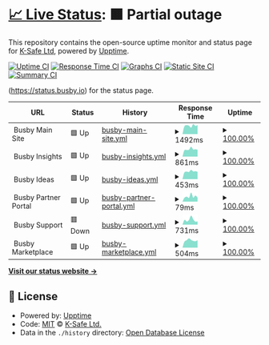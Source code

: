 # [📈 Live Status](https://status.busby.io): <!--live status--> **🟧 Partial outage**

This repository contains the open-source uptime monitor and status page for [K-Safe Ltd](http://www.k-safe.com), powered by [Upptime](https://github.com/upptime/upptime).

[![Uptime CI](https://github.com/k-safe/upptime/workflows/Uptime%20CI/badge.svg)](https://github.com/k-safe/upptime/actions?query=workflow%3A%22Uptime+CI%22)
[![Response Time CI](https://github.com/k-safe/upptime/workflows/Response%20Time%20CI/badge.svg)](https://github.com/k-safe/upptime/actions?query=workflow%3A%22Response+Time+CI%22)
[![Graphs CI](https://github.com/k-safe/upptime/workflows/Graphs%20CI/badge.svg)](https://github.com/k-safe/upptime/actions?query=workflow%3A%22Graphs+CI%22)
[![Static Site CI](https://github.com/k-safe/upptime/workflows/Static%20Site%20CI/badge.svg)](https://github.com/k-safe/upptime/actions?query=workflow%3A%22Static+Site+CI%22)
[![Summary CI](https://github.com/k-safe/upptime/workflows/Summary%20CI/badge.svg)](https://github.com/k-safe/upptime/actions?query=workflow%3A%22Summary+CI%22)

(https://status.busby.io) for the status page.

<!--start: status pages-->
<!-- This summary is generated by Upptime (https://github.com/upptime/upptime) -->
<!-- Do not edit this manually, your changes will be overwritten -->
<!-- prettier-ignore -->
| URL | Status | History | Response Time | Uptime |
| --- | ------ | ------- | ------------- | ------ |
| <img alt="" src="https://favicons.githubusercontent.com/null" height="13"> Busby Main Site | 🟩 Up | [busby-main-site.yml](https://github.com/k-safe/upptime/commits/HEAD/history/busby-main-site.yml) | <details><summary><img alt="Response time graph" src="./graphs/busby-main-site/response-time-week.png" height="20"> 1492ms</summary><br><a href="https://status.busby.io/history/busby-main-site"><img alt="Response time 1847" src="https://img.shields.io/endpoint?url=https%3A%2F%2Fraw.githubusercontent.com%2Fk-safe%2Fupptime%2FHEAD%2Fapi%2Fbusby-main-site%2Fresponse-time.json"></a><br><a href="https://status.busby.io/history/busby-main-site"><img alt="24-hour response time 1601" src="https://img.shields.io/endpoint?url=https%3A%2F%2Fraw.githubusercontent.com%2Fk-safe%2Fupptime%2FHEAD%2Fapi%2Fbusby-main-site%2Fresponse-time-day.json"></a><br><a href="https://status.busby.io/history/busby-main-site"><img alt="7-day response time 1492" src="https://img.shields.io/endpoint?url=https%3A%2F%2Fraw.githubusercontent.com%2Fk-safe%2Fupptime%2FHEAD%2Fapi%2Fbusby-main-site%2Fresponse-time-week.json"></a><br><a href="https://status.busby.io/history/busby-main-site"><img alt="30-day response time 1887" src="https://img.shields.io/endpoint?url=https%3A%2F%2Fraw.githubusercontent.com%2Fk-safe%2Fupptime%2FHEAD%2Fapi%2Fbusby-main-site%2Fresponse-time-month.json"></a><br><a href="https://status.busby.io/history/busby-main-site"><img alt="1-year response time 1847" src="https://img.shields.io/endpoint?url=https%3A%2F%2Fraw.githubusercontent.com%2Fk-safe%2Fupptime%2FHEAD%2Fapi%2Fbusby-main-site%2Fresponse-time-year.json"></a></details> | <details><summary><a href="https://status.busby.io/history/busby-main-site">100.00%</a></summary><a href="https://status.busby.io/history/busby-main-site"><img alt="All-time uptime 99.99%" src="https://img.shields.io/endpoint?url=https%3A%2F%2Fraw.githubusercontent.com%2Fk-safe%2Fupptime%2FHEAD%2Fapi%2Fbusby-main-site%2Fuptime.json"></a><br><a href="https://status.busby.io/history/busby-main-site"><img alt="24-hour uptime 100.00%" src="https://img.shields.io/endpoint?url=https%3A%2F%2Fraw.githubusercontent.com%2Fk-safe%2Fupptime%2FHEAD%2Fapi%2Fbusby-main-site%2Fuptime-day.json"></a><br><a href="https://status.busby.io/history/busby-main-site"><img alt="7-day uptime 100.00%" src="https://img.shields.io/endpoint?url=https%3A%2F%2Fraw.githubusercontent.com%2Fk-safe%2Fupptime%2FHEAD%2Fapi%2Fbusby-main-site%2Fuptime-week.json"></a><br><a href="https://status.busby.io/history/busby-main-site"><img alt="30-day uptime 99.98%" src="https://img.shields.io/endpoint?url=https%3A%2F%2Fraw.githubusercontent.com%2Fk-safe%2Fupptime%2FHEAD%2Fapi%2Fbusby-main-site%2Fuptime-month.json"></a><br><a href="https://status.busby.io/history/busby-main-site"><img alt="1-year uptime 99.99%" src="https://img.shields.io/endpoint?url=https%3A%2F%2Fraw.githubusercontent.com%2Fk-safe%2Fupptime%2FHEAD%2Fapi%2Fbusby-main-site%2Fuptime-year.json"></a></details>
| <img alt="" src="https://favicons.githubusercontent.com/null" height="13"> Busby Insights | 🟩 Up | [busby-insights.yml](https://github.com/k-safe/upptime/commits/HEAD/history/busby-insights.yml) | <details><summary><img alt="Response time graph" src="./graphs/busby-insights/response-time-week.png" height="20"> 861ms</summary><br><a href="https://status.busby.io/history/busby-insights"><img alt="Response time 1036" src="https://img.shields.io/endpoint?url=https%3A%2F%2Fraw.githubusercontent.com%2Fk-safe%2Fupptime%2FHEAD%2Fapi%2Fbusby-insights%2Fresponse-time.json"></a><br><a href="https://status.busby.io/history/busby-insights"><img alt="24-hour response time 809" src="https://img.shields.io/endpoint?url=https%3A%2F%2Fraw.githubusercontent.com%2Fk-safe%2Fupptime%2FHEAD%2Fapi%2Fbusby-insights%2Fresponse-time-day.json"></a><br><a href="https://status.busby.io/history/busby-insights"><img alt="7-day response time 861" src="https://img.shields.io/endpoint?url=https%3A%2F%2Fraw.githubusercontent.com%2Fk-safe%2Fupptime%2FHEAD%2Fapi%2Fbusby-insights%2Fresponse-time-week.json"></a><br><a href="https://status.busby.io/history/busby-insights"><img alt="30-day response time 861" src="https://img.shields.io/endpoint?url=https%3A%2F%2Fraw.githubusercontent.com%2Fk-safe%2Fupptime%2FHEAD%2Fapi%2Fbusby-insights%2Fresponse-time-month.json"></a><br><a href="https://status.busby.io/history/busby-insights"><img alt="1-year response time 1036" src="https://img.shields.io/endpoint?url=https%3A%2F%2Fraw.githubusercontent.com%2Fk-safe%2Fupptime%2FHEAD%2Fapi%2Fbusby-insights%2Fresponse-time-year.json"></a></details> | <details><summary><a href="https://status.busby.io/history/busby-insights">100.00%</a></summary><a href="https://status.busby.io/history/busby-insights"><img alt="All-time uptime 99.83%" src="https://img.shields.io/endpoint?url=https%3A%2F%2Fraw.githubusercontent.com%2Fk-safe%2Fupptime%2FHEAD%2Fapi%2Fbusby-insights%2Fuptime.json"></a><br><a href="https://status.busby.io/history/busby-insights"><img alt="24-hour uptime 100.00%" src="https://img.shields.io/endpoint?url=https%3A%2F%2Fraw.githubusercontent.com%2Fk-safe%2Fupptime%2FHEAD%2Fapi%2Fbusby-insights%2Fuptime-day.json"></a><br><a href="https://status.busby.io/history/busby-insights"><img alt="7-day uptime 100.00%" src="https://img.shields.io/endpoint?url=https%3A%2F%2Fraw.githubusercontent.com%2Fk-safe%2Fupptime%2FHEAD%2Fapi%2Fbusby-insights%2Fuptime-week.json"></a><br><a href="https://status.busby.io/history/busby-insights"><img alt="30-day uptime 100.00%" src="https://img.shields.io/endpoint?url=https%3A%2F%2Fraw.githubusercontent.com%2Fk-safe%2Fupptime%2FHEAD%2Fapi%2Fbusby-insights%2Fuptime-month.json"></a><br><a href="https://status.busby.io/history/busby-insights"><img alt="1-year uptime 99.83%" src="https://img.shields.io/endpoint?url=https%3A%2F%2Fraw.githubusercontent.com%2Fk-safe%2Fupptime%2FHEAD%2Fapi%2Fbusby-insights%2Fuptime-year.json"></a></details>
| <img alt="" src="https://favicons.githubusercontent.com/null" height="13"> Busby Ideas | 🟩 Up | [busby-ideas.yml](https://github.com/k-safe/upptime/commits/HEAD/history/busby-ideas.yml) | <details><summary><img alt="Response time graph" src="./graphs/busby-ideas/response-time-week.png" height="20"> 453ms</summary><br><a href="https://status.busby.io/history/busby-ideas"><img alt="Response time 485" src="https://img.shields.io/endpoint?url=https%3A%2F%2Fraw.githubusercontent.com%2Fk-safe%2Fupptime%2FHEAD%2Fapi%2Fbusby-ideas%2Fresponse-time.json"></a><br><a href="https://status.busby.io/history/busby-ideas"><img alt="24-hour response time 432" src="https://img.shields.io/endpoint?url=https%3A%2F%2Fraw.githubusercontent.com%2Fk-safe%2Fupptime%2FHEAD%2Fapi%2Fbusby-ideas%2Fresponse-time-day.json"></a><br><a href="https://status.busby.io/history/busby-ideas"><img alt="7-day response time 453" src="https://img.shields.io/endpoint?url=https%3A%2F%2Fraw.githubusercontent.com%2Fk-safe%2Fupptime%2FHEAD%2Fapi%2Fbusby-ideas%2Fresponse-time-week.json"></a><br><a href="https://status.busby.io/history/busby-ideas"><img alt="30-day response time 466" src="https://img.shields.io/endpoint?url=https%3A%2F%2Fraw.githubusercontent.com%2Fk-safe%2Fupptime%2FHEAD%2Fapi%2Fbusby-ideas%2Fresponse-time-month.json"></a><br><a href="https://status.busby.io/history/busby-ideas"><img alt="1-year response time 485" src="https://img.shields.io/endpoint?url=https%3A%2F%2Fraw.githubusercontent.com%2Fk-safe%2Fupptime%2FHEAD%2Fapi%2Fbusby-ideas%2Fresponse-time-year.json"></a></details> | <details><summary><a href="https://status.busby.io/history/busby-ideas">100.00%</a></summary><a href="https://status.busby.io/history/busby-ideas"><img alt="All-time uptime 100.00%" src="https://img.shields.io/endpoint?url=https%3A%2F%2Fraw.githubusercontent.com%2Fk-safe%2Fupptime%2FHEAD%2Fapi%2Fbusby-ideas%2Fuptime.json"></a><br><a href="https://status.busby.io/history/busby-ideas"><img alt="24-hour uptime 100.00%" src="https://img.shields.io/endpoint?url=https%3A%2F%2Fraw.githubusercontent.com%2Fk-safe%2Fupptime%2FHEAD%2Fapi%2Fbusby-ideas%2Fuptime-day.json"></a><br><a href="https://status.busby.io/history/busby-ideas"><img alt="7-day uptime 100.00%" src="https://img.shields.io/endpoint?url=https%3A%2F%2Fraw.githubusercontent.com%2Fk-safe%2Fupptime%2FHEAD%2Fapi%2Fbusby-ideas%2Fuptime-week.json"></a><br><a href="https://status.busby.io/history/busby-ideas"><img alt="30-day uptime 100.00%" src="https://img.shields.io/endpoint?url=https%3A%2F%2Fraw.githubusercontent.com%2Fk-safe%2Fupptime%2FHEAD%2Fapi%2Fbusby-ideas%2Fuptime-month.json"></a><br><a href="https://status.busby.io/history/busby-ideas"><img alt="1-year uptime 100.00%" src="https://img.shields.io/endpoint?url=https%3A%2F%2Fraw.githubusercontent.com%2Fk-safe%2Fupptime%2FHEAD%2Fapi%2Fbusby-ideas%2Fuptime-year.json"></a></details>
| <img alt="" src="https://favicons.githubusercontent.com/null" height="13"> Busby Partner Portal | 🟩 Up | [busby-partner-portal.yml](https://github.com/k-safe/upptime/commits/HEAD/history/busby-partner-portal.yml) | <details><summary><img alt="Response time graph" src="./graphs/busby-partner-portal/response-time-week.png" height="20"> 79ms</summary><br><a href="https://status.busby.io/history/busby-partner-portal"><img alt="Response time 105" src="https://img.shields.io/endpoint?url=https%3A%2F%2Fraw.githubusercontent.com%2Fk-safe%2Fupptime%2FHEAD%2Fapi%2Fbusby-partner-portal%2Fresponse-time.json"></a><br><a href="https://status.busby.io/history/busby-partner-portal"><img alt="24-hour response time 62" src="https://img.shields.io/endpoint?url=https%3A%2F%2Fraw.githubusercontent.com%2Fk-safe%2Fupptime%2FHEAD%2Fapi%2Fbusby-partner-portal%2Fresponse-time-day.json"></a><br><a href="https://status.busby.io/history/busby-partner-portal"><img alt="7-day response time 79" src="https://img.shields.io/endpoint?url=https%3A%2F%2Fraw.githubusercontent.com%2Fk-safe%2Fupptime%2FHEAD%2Fapi%2Fbusby-partner-portal%2Fresponse-time-week.json"></a><br><a href="https://status.busby.io/history/busby-partner-portal"><img alt="30-day response time 97" src="https://img.shields.io/endpoint?url=https%3A%2F%2Fraw.githubusercontent.com%2Fk-safe%2Fupptime%2FHEAD%2Fapi%2Fbusby-partner-portal%2Fresponse-time-month.json"></a><br><a href="https://status.busby.io/history/busby-partner-portal"><img alt="1-year response time 105" src="https://img.shields.io/endpoint?url=https%3A%2F%2Fraw.githubusercontent.com%2Fk-safe%2Fupptime%2FHEAD%2Fapi%2Fbusby-partner-portal%2Fresponse-time-year.json"></a></details> | <details><summary><a href="https://status.busby.io/history/busby-partner-portal">100.00%</a></summary><a href="https://status.busby.io/history/busby-partner-portal"><img alt="All-time uptime 100.00%" src="https://img.shields.io/endpoint?url=https%3A%2F%2Fraw.githubusercontent.com%2Fk-safe%2Fupptime%2FHEAD%2Fapi%2Fbusby-partner-portal%2Fuptime.json"></a><br><a href="https://status.busby.io/history/busby-partner-portal"><img alt="24-hour uptime 100.00%" src="https://img.shields.io/endpoint?url=https%3A%2F%2Fraw.githubusercontent.com%2Fk-safe%2Fupptime%2FHEAD%2Fapi%2Fbusby-partner-portal%2Fuptime-day.json"></a><br><a href="https://status.busby.io/history/busby-partner-portal"><img alt="7-day uptime 100.00%" src="https://img.shields.io/endpoint?url=https%3A%2F%2Fraw.githubusercontent.com%2Fk-safe%2Fupptime%2FHEAD%2Fapi%2Fbusby-partner-portal%2Fuptime-week.json"></a><br><a href="https://status.busby.io/history/busby-partner-portal"><img alt="30-day uptime 100.00%" src="https://img.shields.io/endpoint?url=https%3A%2F%2Fraw.githubusercontent.com%2Fk-safe%2Fupptime%2FHEAD%2Fapi%2Fbusby-partner-portal%2Fuptime-month.json"></a><br><a href="https://status.busby.io/history/busby-partner-portal"><img alt="1-year uptime 100.00%" src="https://img.shields.io/endpoint?url=https%3A%2F%2Fraw.githubusercontent.com%2Fk-safe%2Fupptime%2FHEAD%2Fapi%2Fbusby-partner-portal%2Fuptime-year.json"></a></details>
| <img alt="" src="https://favicons.githubusercontent.com/null" height="13"> Busby Support | 🟥 Down | [busby-support.yml](https://github.com/k-safe/upptime/commits/HEAD/history/busby-support.yml) | <details><summary><img alt="Response time graph" src="./graphs/busby-support/response-time-week.png" height="20"> 731ms</summary><br><a href="https://status.busby.io/history/busby-support"><img alt="Response time 809" src="https://img.shields.io/endpoint?url=https%3A%2F%2Fraw.githubusercontent.com%2Fk-safe%2Fupptime%2FHEAD%2Fapi%2Fbusby-support%2Fresponse-time.json"></a><br><a href="https://status.busby.io/history/busby-support"><img alt="24-hour response time 504" src="https://img.shields.io/endpoint?url=https%3A%2F%2Fraw.githubusercontent.com%2Fk-safe%2Fupptime%2FHEAD%2Fapi%2Fbusby-support%2Fresponse-time-day.json"></a><br><a href="https://status.busby.io/history/busby-support"><img alt="7-day response time 731" src="https://img.shields.io/endpoint?url=https%3A%2F%2Fraw.githubusercontent.com%2Fk-safe%2Fupptime%2FHEAD%2Fapi%2Fbusby-support%2Fresponse-time-week.json"></a><br><a href="https://status.busby.io/history/busby-support"><img alt="30-day response time 751" src="https://img.shields.io/endpoint?url=https%3A%2F%2Fraw.githubusercontent.com%2Fk-safe%2Fupptime%2FHEAD%2Fapi%2Fbusby-support%2Fresponse-time-month.json"></a><br><a href="https://status.busby.io/history/busby-support"><img alt="1-year response time 809" src="https://img.shields.io/endpoint?url=https%3A%2F%2Fraw.githubusercontent.com%2Fk-safe%2Fupptime%2FHEAD%2Fapi%2Fbusby-support%2Fresponse-time-year.json"></a></details> | <details><summary><a href="https://status.busby.io/history/busby-support">100.00%</a></summary><a href="https://status.busby.io/history/busby-support"><img alt="All-time uptime 99.97%" src="https://img.shields.io/endpoint?url=https%3A%2F%2Fraw.githubusercontent.com%2Fk-safe%2Fupptime%2FHEAD%2Fapi%2Fbusby-support%2Fuptime.json"></a><br><a href="https://status.busby.io/history/busby-support"><img alt="24-hour uptime 100.00%" src="https://img.shields.io/endpoint?url=https%3A%2F%2Fraw.githubusercontent.com%2Fk-safe%2Fupptime%2FHEAD%2Fapi%2Fbusby-support%2Fuptime-day.json"></a><br><a href="https://status.busby.io/history/busby-support"><img alt="7-day uptime 100.00%" src="https://img.shields.io/endpoint?url=https%3A%2F%2Fraw.githubusercontent.com%2Fk-safe%2Fupptime%2FHEAD%2Fapi%2Fbusby-support%2Fuptime-week.json"></a><br><a href="https://status.busby.io/history/busby-support"><img alt="30-day uptime 99.94%" src="https://img.shields.io/endpoint?url=https%3A%2F%2Fraw.githubusercontent.com%2Fk-safe%2Fupptime%2FHEAD%2Fapi%2Fbusby-support%2Fuptime-month.json"></a><br><a href="https://status.busby.io/history/busby-support"><img alt="1-year uptime 99.97%" src="https://img.shields.io/endpoint?url=https%3A%2F%2Fraw.githubusercontent.com%2Fk-safe%2Fupptime%2FHEAD%2Fapi%2Fbusby-support%2Fuptime-year.json"></a></details>
| <img alt="" src="https://favicons.githubusercontent.com/null" height="13"> Busby Marketplace | 🟩 Up | [busby-marketplace.yml](https://github.com/k-safe/upptime/commits/HEAD/history/busby-marketplace.yml) | <details><summary><img alt="Response time graph" src="./graphs/busby-marketplace/response-time-week.png" height="20"> 504ms</summary><br><a href="https://status.busby.io/history/busby-marketplace"><img alt="Response time 931" src="https://img.shields.io/endpoint?url=https%3A%2F%2Fraw.githubusercontent.com%2Fk-safe%2Fupptime%2FHEAD%2Fapi%2Fbusby-marketplace%2Fresponse-time.json"></a><br><a href="https://status.busby.io/history/busby-marketplace"><img alt="24-hour response time 513" src="https://img.shields.io/endpoint?url=https%3A%2F%2Fraw.githubusercontent.com%2Fk-safe%2Fupptime%2FHEAD%2Fapi%2Fbusby-marketplace%2Fresponse-time-day.json"></a><br><a href="https://status.busby.io/history/busby-marketplace"><img alt="7-day response time 504" src="https://img.shields.io/endpoint?url=https%3A%2F%2Fraw.githubusercontent.com%2Fk-safe%2Fupptime%2FHEAD%2Fapi%2Fbusby-marketplace%2Fresponse-time-week.json"></a><br><a href="https://status.busby.io/history/busby-marketplace"><img alt="30-day response time 1209" src="https://img.shields.io/endpoint?url=https%3A%2F%2Fraw.githubusercontent.com%2Fk-safe%2Fupptime%2FHEAD%2Fapi%2Fbusby-marketplace%2Fresponse-time-month.json"></a><br><a href="https://status.busby.io/history/busby-marketplace"><img alt="1-year response time 931" src="https://img.shields.io/endpoint?url=https%3A%2F%2Fraw.githubusercontent.com%2Fk-safe%2Fupptime%2FHEAD%2Fapi%2Fbusby-marketplace%2Fresponse-time-year.json"></a></details> | <details><summary><a href="https://status.busby.io/history/busby-marketplace">100.00%</a></summary><a href="https://status.busby.io/history/busby-marketplace"><img alt="All-time uptime 99.98%" src="https://img.shields.io/endpoint?url=https%3A%2F%2Fraw.githubusercontent.com%2Fk-safe%2Fupptime%2FHEAD%2Fapi%2Fbusby-marketplace%2Fuptime.json"></a><br><a href="https://status.busby.io/history/busby-marketplace"><img alt="24-hour uptime 100.00%" src="https://img.shields.io/endpoint?url=https%3A%2F%2Fraw.githubusercontent.com%2Fk-safe%2Fupptime%2FHEAD%2Fapi%2Fbusby-marketplace%2Fuptime-day.json"></a><br><a href="https://status.busby.io/history/busby-marketplace"><img alt="7-day uptime 100.00%" src="https://img.shields.io/endpoint?url=https%3A%2F%2Fraw.githubusercontent.com%2Fk-safe%2Fupptime%2FHEAD%2Fapi%2Fbusby-marketplace%2Fuptime-week.json"></a><br><a href="https://status.busby.io/history/busby-marketplace"><img alt="30-day uptime 99.98%" src="https://img.shields.io/endpoint?url=https%3A%2F%2Fraw.githubusercontent.com%2Fk-safe%2Fupptime%2FHEAD%2Fapi%2Fbusby-marketplace%2Fuptime-month.json"></a><br><a href="https://status.busby.io/history/busby-marketplace"><img alt="1-year uptime 99.98%" src="https://img.shields.io/endpoint?url=https%3A%2F%2Fraw.githubusercontent.com%2Fk-safe%2Fupptime%2FHEAD%2Fapi%2Fbusby-marketplace%2Fuptime-year.json"></a></details>

<!--end: status pages-->

[**Visit our status website →**](https://status.busby.io)

## 📄 License

- Powered by: [Upptime](https://github.com/upptime/upptime)
- Code: [MIT](./LICENSE) © [K-Safe Ltd.](http://www.k-safe.com)
- Data in the `./history` directory: [Open Database License](https://opendatacommons.org/licenses/odbl/1-0/)

